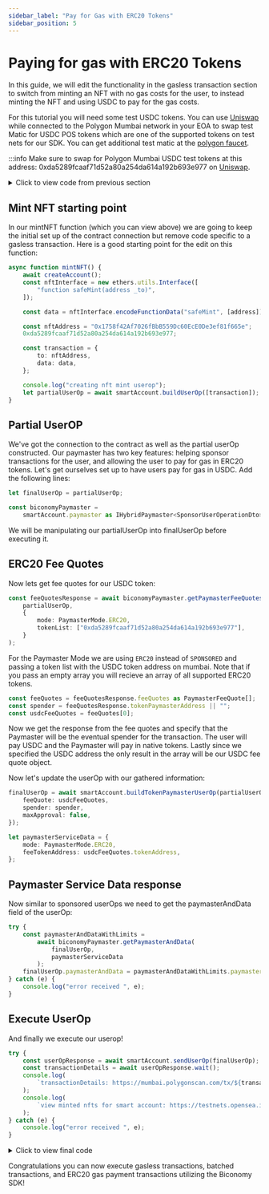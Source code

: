 ```yaml
---
sidebar_label: "Pay for Gas with ERC20 Tokens"
sidebar_position: 5
---
```


# Paying for gas with ERC20 Tokens

In this guide, we will edit the functionality in the gasless transaction section
to switch from minting an NFT with no gas costs for the user, to instead minting
the NFT and using USDC to pay for the gas costs.

For this tutorial you will need some test USDC tokens. You can use
[Uniswap](https://app.uniswap.org/#/swap) while connected to the Polygon Mumbai
network in your EOA to swap test Matic for USDC POS tokens which are one of the
supported tokens on test nets for our SDK. You can get additional test matic at
the [polygon faucet](https://faucet.polygon.technology/).

:::info Make sure to swap for Polygon Mumbai USDC test tokens at this address:
0xda5289fcaaf71d52a80a254da614a192b693e977 on
[Uniswap](https://app.uniswap.org/#/swap).

<details>
  <summary> Click to view code from previous section </summary>

```typescript

import { config } from "dotenv"
import { IBundler, Bundler } from '@biconomy/bundler'
import { BiconomySmartAccountV2, DEFAULT_ENTRYPOINT_ADDRESS } from "@biconomy/account"
import { ECDSAOwnershipValidationModule, DEFAULT_ECDSA_OWNERSHIP_MODULE } from "@biconomy/modules";
import { Wallet, providers, ethers  } from 'ethers'
import { ChainId } from "@biconomy/core-types"
import { 
  IPaymaster, 
  BiconomyPaymaster,  
  IHybridPaymaster,
  PaymasterMode,
  SponsorUserOperationDto, 
} from '@biconomy/paymaster'

config()



const bundler: IBundler = new Bundler({
    bundlerUrl:
        "https://bundler.biconomy.io/api/v2/80001/nJPK7B3ru.dd7f7861-190d-41bd-af80-6877f74b8f44",
    chainId: ChainId.POLYGON_MUMBAI,
    entryPointAddress: DEFAULT_ENTRYPOINT_ADDRESS,
});

console.log({ ep: DEFAULT_ENTRYPOINT_ADDRESS });

const paymaster: IPaymaster = new BiconomyPaymaster({
    paymasterUrl:
        "https://paymaster.biconomy.io/api/v1/80001/Tpk8nuCUd.70bd3a7f-a368-4e5a-af14-80c7f1fcda1a",
});

const provider = new providers.JsonRpcProvider(
    "https://rpc.ankr.com/polygon_mumbai"
);
const wallet = new Wallet(process.env.PRIVATE_KEY || "", provider);

const module = await ECDSAOwnershipValidationModule.create({
  signer: wallet,
  moduleAddress: DEFAULT_ECDSA_OWNERSHIP_MODULE
})

let smartAccount: BiconomySmartAccountV2
let address: string

async function createAccount() {
  console.log("creating address")
  let biconomySmartAccount = await BiconomySmartAccountV2.create({
    chainId: ChainId.POLYGON_MUMBAI,
    bundler: bundler, 
    paymaster: paymaster, 
    entryPointAddress: DEFAULT_ENTRYPOINT_ADDRESS,
    defaultValidationModule: module,
    activeValidationModule: module
})
  address = await biconomySmartAccount.getAccountAddress()
  smartAccount = biconomySmartAccount;
  return biconomySmartAccount;
}

async function mintNFT() {
    await createAccount();
    const nftInterface = new ethers.utils.Interface([
        "function safeMint(address _to)",
    ]);

    const data = nftInterface.encodeFunctionData("safeMint", [address]);

    const nftAddress = "0x1758f42Af7026fBbB559Dc60EcE0De3ef81f665e";

    const transaction = {
        to: nftAddress,
        data: data,
    };

    console.log("creating nft mint userop");
    let partialUserOp = await smartAccount.buildUserOp([transaction]);

    const biconomyPaymaster =
        smartAccount.paymaster as IHybridPaymaster<SponsorUserOperationDto>;

    let paymasterServiceData: SponsorUserOperationDto = {
        mode: PaymasterMode.SPONSORED,
        smartAccountInfo: {
          name: 'BICONOMY',
          version: '2.0.0'
        },
    };
    console.log("getting paymaster and data");
    try {
        const paymasterAndDataResponse =
            await biconomyPaymaster.getPaymasterAndData(
                partialUserOp,
                paymasterServiceData
            );
        partialUserOp.paymasterAndData =
            paymasterAndDataResponse.paymasterAndData;
    } catch (e) {
        console.log("error received ", e);
    }
    console.log("sending userop");
    try {
        const userOpResponse = await smartAccount.sendUserOp(partialUserOp);
        const transactionDetails = await userOpResponse.wait();
        console.log(
            `transactionDetails: https://mumbai.polygonscan.com/tx/${transactionDetails.receipt.transactionHash}`
        );
        console.log(
            `view minted nfts for smart account: https://testnets.opensea.io/${address}`
        );
    } catch (e) {
        console.log("error received ", e);
    }
}

mintNFT();
```

</details>

## Mint NFT starting point

In our mintNFT function (which you can view above) we are going to keep the
initial set up of the contract connection but remove code specific to a gasless
transaction. Here is a good starting point for the edit on this function:

```typescript
async function mintNFT() {
    await createAccount();
    const nftInterface = new ethers.utils.Interface([
        "function safeMint(address _to)",
    ]);

    const data = nftInterface.encodeFunctionData("safeMint", [address]);

    const nftAddress = "0x1758f42Af7026fBbB559Dc60EcE0De3ef81f665e";
    0xda5289fcaaf71d52a80a254da614a192b693e977;

    const transaction = {
        to: nftAddress,
        data: data,
    };

    console.log("creating nft mint userop");
    let partialUserOp = await smartAccount.buildUserOp([transaction]);
}
```

## Partial UserOP

We've got the connection to the contract as well as the partial userOp
constructed. Our paymaster has two key features: helping sponsor transactions
for the user, and allowing the user to pay for gas in ERC20 tokens. Let's get
ourselves set up to have users pay for gas in USDC. Add the following lines:

```typescript
let finalUserOp = partialUserOp;

const biconomyPaymaster =
    smartAccount.paymaster as IHybridPaymaster<SponsorUserOperationDto>;
```

We will be manipulating our partialUserOp into finalUserOp before executing it.

## ERC20 Fee Quotes

Now lets get fee quotes for our USDC token:

```typescript
const feeQuotesResponse = await biconomyPaymaster.getPaymasterFeeQuotesOrData(
    partialUserOp,
    {
        mode: PaymasterMode.ERC20,
        tokenList: ["0xda5289fcaaf71d52a80a254da614a192b693e977"],
    }
);
```

For the Paymaster Mode we are using `ERC20` instead of `SPONSORED` and passing a
token list with the USDC token address on mumbai. Note that if you pass an empty
array you will recieve an array of all supported ERC20 tokens.

```typescript
const feeQuotes = feeQuotesResponse.feeQuotes as PaymasterFeeQuote[];
const spender = feeQuotesResponse.tokenPaymasterAddress || "";
const usdcFeeQuotes = feeQuotes[0];
```

Now we get the response from the fee quotes and specify that the Paymaster will
be the eventual spender for the transaction. The user will pay USDC and the
Paymaster will pay in native tokens. Lastly since we specified the USDC address
the only result in the array will be our USDC fee quote object.

Now let's update the userOp with our gathered information:

```typescript
finalUserOp = await smartAccount.buildTokenPaymasterUserOp(partialUserOp, {
    feeQuote: usdcFeeQuotes,
    spender: spender,
    maxApproval: false,
});

let paymasterServiceData = {
    mode: PaymasterMode.ERC20,
    feeTokenAddress: usdcFeeQuotes.tokenAddress,
};
```

## Paymaster Service Data response

Now similar to sponsored userOps we need to get the paymasterAndData field of
the userOp:

```typescript
try {
    const paymasterAndDataWithLimits =
        await biconomyPaymaster.getPaymasterAndData(
            finalUserOp,
            paymasterServiceData
        );
    finalUserOp.paymasterAndData = paymasterAndDataWithLimits.paymasterAndData;
} catch (e) {
    console.log("error received ", e);
}
```

## Execute UserOp

And finally we execute our userop!

```typescript
try {
    const userOpResponse = await smartAccount.sendUserOp(finalUserOp);
    const transactionDetails = await userOpResponse.wait();
    console.log(
        `transactionDetails: https://mumbai.polygonscan.com/tx/${transactionDetails.logs[0].transactionHash}`
    );
    console.log(
        `view minted nfts for smart account: https://testnets.opensea.io/${address}`
    );
} catch (e) {
    console.log("error received ", e);
}
```

<details>
  <summary> Click to view final code </summary>

```typescript

import { config } from "dotenv"
import { IBundler, Bundler } from '@biconomy/bundler'
import { BiconomySmartAccountV2, DEFAULT_ENTRYPOINT_ADDRESS } from "@biconomy/account"
import { ECDSAOwnershipValidationModule, DEFAULT_ECDSA_OWNERSHIP_MODULE } from "@biconomy/modules";
import { Wallet, providers, ethers  } from 'ethers'
import { ChainId } from "@biconomy/core-types"
import { 
  IPaymaster, 
  BiconomyPaymaster,  
  IHybridPaymaster,
  PaymasterMode,
  SponsorUserOperationDto, 
  PaymasterFeeQuote
} from '@biconomy/paymaster'

config()



const bundler: IBundler = new Bundler({
    bundlerUrl:
        "https://bundler.biconomy.io/api/v2/80001/nJPK7B3ru.dd7f7861-190d-41bd-af80-6877f74b8f44",
    chainId: ChainId.POLYGON_MUMBAI,
    entryPointAddress: DEFAULT_ENTRYPOINT_ADDRESS,
});

console.log({ ep: DEFAULT_ENTRYPOINT_ADDRESS });

const paymaster: IPaymaster = new BiconomyPaymaster({
    paymasterUrl:
        "https://paymaster.biconomy.io/api/v1/80001/Tpk8nuCUd.70bd3a7f-a368-4e5a-af14-80c7f1fcda1a",
});

const provider = new providers.JsonRpcProvider(
    "https://rpc.ankr.com/polygon_mumbai"
);
const wallet = new Wallet(process.env.PRIVATE_KEY || "", provider);

const module = await ECDSAOwnershipValidationModule.create({
  signer: wallet,
  moduleAddress: DEFAULT_ECDSA_OWNERSHIP_MODULE
})

let smartAccount: BiconomySmartAccountV2
let address: string

async function createAccount() {
  let biconomySmartAccount = await BiconomySmartAccountV2.create({
    chainId: ChainId.POLYGON_MUMBAI,
    bundler: bundler,
    paymaster: paymaster, 
    entryPointAddress: DEFAULT_ENTRYPOINT_ADDRESS,
    defaultValidationModule: module,
    activeValidationModule: module
})
  address = await biconomySmartAccount.getAccountAddress()
  console.log(address)
  smartAccount = biconomySmartAccount;
  return biconomySmartAccount;
}

async function mintNFT() {
    await createAccount();
    const nftInterface = new ethers.utils.Interface([
        "function safeMint(address _to)",
    ]);

    const data = nftInterface.encodeFunctionData("safeMint", [address]);

    const nftAddress = "0x1758f42Af7026fBbB559Dc60EcE0De3ef81f665e";

    const transaction = {
        to: nftAddress,
        data: data,
    };

    console.log("creating nft mint userop");
    let partialUserOp = await smartAccount.buildUserOp([transaction]);

    let finalUserOp = partialUserOp;

    const biconomyPaymaster =
        smartAccount.paymaster as IHybridPaymaster<SponsorUserOperationDto>;

    const feeQuotesResponse =
        await biconomyPaymaster.getPaymasterFeeQuotesOrData(partialUserOp, {
            mode: PaymasterMode.ERC20,
            tokenList: ["0xda5289fcaaf71d52a80a254da614a192b693e977"],
        });

    const feeQuotes = feeQuotesResponse.feeQuotes as PaymasterFeeQuote[];
    const spender = feeQuotesResponse.tokenPaymasterAddress || "";
    const usdcFeeQuotes = feeQuotes[0];

    finalUserOp = await smartAccount.buildTokenPaymasterUserOp(partialUserOp, {
        feeQuote: usdcFeeQuotes,
        spender: spender,
        maxApproval: false,
    });

    let paymasterServiceData = {
        mode: PaymasterMode.ERC20,
        feeTokenAddress: usdcFeeQuotes.tokenAddress,
    };

    try {
        const paymasterAndDataWithLimits =
            await biconomyPaymaster.getPaymasterAndData(
                finalUserOp,
                paymasterServiceData
            );
        finalUserOp.paymasterAndData =
            paymasterAndDataWithLimits.paymasterAndData;
    } catch (e) {
        console.log("error received ", e);
    }

    try {
        const userOpResponse = await smartAccount.sendUserOp(finalUserOp);
        const transactionDetails = await userOpResponse.wait();
        console.log(
            `transactionDetails: https://mumbai.polygonscan.com/tx/${transactionDetails.logs[0].transactionHash}`
        );
        console.log(
            `view minted nfts for smart account: https://testnets.opensea.io/${address}`
        );
    } catch (e) {
        console.log("error received ", e);
    }
}

mintNFT();
```

</details>

Congratulations you can now execute gasless transactions, batched transactions,
and ERC20 gas payment transactions utilizing the Biconomy SDK!


